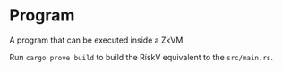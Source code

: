 # Program

A program that can be executed inside a ZkVM.

Run `cargo prove build` to build the RiskV equivalent to the `src/main.rs`.